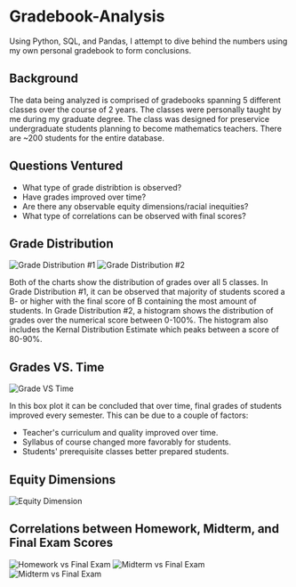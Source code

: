 # Gradebook-Analysis

Using Python, SQL, and Pandas, I attempt to dive behind the numbers using my own personal gradebook to form conclusions.

## Background

The data being analyzed is comprised of gradebooks spanning 5 different classes over the course of 2 years. The classes were personally taught by me during my graduate degree. The class was designed for preservice undergraduate students planning to become mathematics teachers. There are ~200 students for the entire database.

## Questions Ventured

- What type of grade distribtion is observed?
- Have grades improved over time?
- Are there any observable equity dimensions/racial inequities?
- What type of correlations can be observed with final scores?

## Grade Distribution

![Grade Distribution #1](https://user-images.githubusercontent.com/112305152/187067060-0055acd9-e893-4be1-8631-aa83a4211f76.png)
![Grade Distribution #2](https://user-images.githubusercontent.com/112305152/187067061-0857824d-a7ed-4d24-9563-3720da3e11c4.png)

Both of the charts show the distribution of grades over all 5 classes. In Grade Distribution #1, it can be observed that majority of students scored a B- or higher with the final score of B containing the most amount of students. In Grade Distribution #2, a histogram shows the distribution of grades over the numerical score between 0-100%. The histogram also includes the Kernal Distribution Estimate which peaks between a score of 80-90%.


## Grades VS. Time

![Grade VS  Time](https://user-images.githubusercontent.com/112305152/187067375-cedf2264-82ca-4f4b-8cd3-34384afc5c7f.png)

In this box plot it can be concluded that over time, final grades of students improved every semester. This can be due to a couple of factors:
- Teacher's curriculum and quality improved over time.
- Syllabus of course changed more favorably for students.
- Students' prerequisite classes better prepared students.

## Equity Dimensions

![Equity Dimension](https://user-images.githubusercontent.com/112305152/187123368-97ab0dd6-4fb2-4f2d-93fb-d26a97ea3c8a.png)


## Correlations between Homework, Midterm, and Final Exam Scores

![Homework vs Final Exam](https://user-images.githubusercontent.com/112305152/187068018-89e4aaf7-f84b-4724-afaa-4ba66bc758cb.png)
![Midterm vs Final Exam](https://user-images.githubusercontent.com/112305152/187068040-48a9c156-abf2-4d44-a0f5-041227aaf7eb.png)
![Midterm vs Final Exam](https://user-images.githubusercontent.com/112305152/187068066-e0aa2223-90a3-4a8d-a43e-f7ff098e7bed.png)


